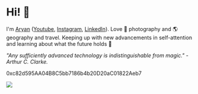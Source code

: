 # Hi! 👋

I'm [Aryan](https://web-card-eight.vercel.app/) ([Youtube](https://www.youtube.com/@arymehr), [Instagram](https://www.instagram.com/16mmphotos), [LinkedIn](https://www.linkedin.com/in/aryan-mehra/)). Love 📸 photography and 🌎 geography and travel. Keeping up with new advancements in self-attention and learning about what the future holds 🚀

*"Any sufficiently advanced technology is indistinguishable from magic." -Arthur C. Clarke.*

0xc82d595AA04B8C5bb7186b4b20D20aC01822Aeb7


![](https://github-profile-summary-cards.vercel.app/api/cards/profile-details?username=Jdka1&theme=radical)

